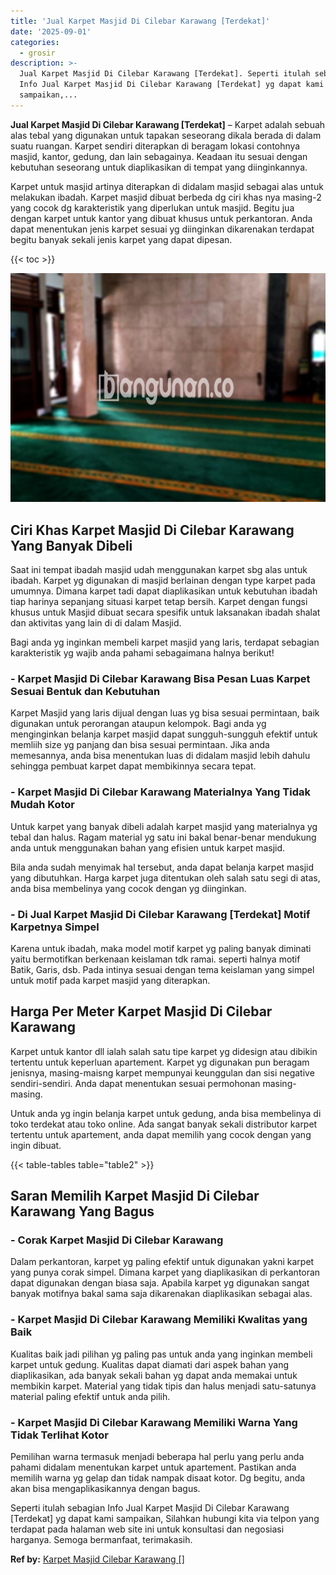 ```yaml
---
title: 'Jual Karpet Masjid Di Cilebar Karawang [Terdekat]'
date: '2025-09-01'
categories:
  - grosir
description: >-
  Jual Karpet Masjid Di Cilebar Karawang [Terdekat]. Seperti itulah sebagian
  Info Jual Karpet Masjid Di Cilebar Karawang [Terdekat] yg dapat kami
  sampaikan,...
---
```


**Jual Karpet Masjid Di Cilebar Karawang \[Terdekat\]** – Karpet adalah sebuah alas tebal yang digunakan untuk tapakan seseorang dikala berada di dalam suatu ruangan. Karpet sendiri diterapkan di beragam lokasi contohnya masjid, kantor, gedung, dan lain sebagainya. Keadaan itu sesuai dengan kebutuhan seseorang untuk diaplikasikan di tempat yang diinginkannya.

Karpet untuk masjid artinya diterapkan di didalam masjid sebagai alas untuk melakukan ibadah. Karpet masjid dibuat berbeda dg ciri khas nya masing-2 yang cocok dg karakteristik yang diperlukan untuk masjid. Begitu jua dengan karpet untuk kantor yang dibuat khusus untuk perkantoran. Anda dapat menentukan jenis karpet sesuai yg diinginkan dikarenakan terdapat begitu banyak sekali jenis karpet yang dapat dipesan.

{{< toc >}}

![Jual Karpet Masjid Di Cilebar Karawang [Terdekat]](/images/grosir-karpet-murah-14.png)

## Ciri Khas Karpet Masjid Di Cilebar Karawang Yang Banyak Dibeli

Saat ini tempat ibadah masjid udah menggunakan karpet sbg alas untuk ibadah. Karpet yg digunakan di masjid berlainan dengan type karpet pada umumnya. Dimana karpet tadi dapat diaplikasikan untuk kebutuhan ibadah tiap harinya sepanjang situasi karpet tetap bersih. Karpet dengan fungsi khusus untuk Masjid dibuat secara spesifik untuk laksanakan ibadah shalat dan aktivitas yang lain di di dalam Masjid.

Bagi anda yg inginkan membeli karpet masjid yang laris, terdapat sebagian karakteristik yg wajib anda pahami sebagaimana halnya berikut!

### \- Karpet Masjid Di Cilebar Karawang Bisa Pesan Luas Karpet Sesuai Bentuk dan Kebutuhan

Karpet Masjid yang laris dijual dengan luas yg bisa sesuai permintaan, baik digunakan untuk perorangan ataupun kelompok. Bagi anda yg menginginkan belanja karpet masjid dapat sungguh-sungguh efektif untuk memliih size yg panjang dan bisa sesuai permintaan. Jika anda memesannya, anda bisa menentukan luas di didalam masjid lebih dahulu sehingga pembuat karpet dapat membikinnya secara tepat.

### \- Karpet Masjid Di Cilebar Karawang Materialnya Yang Tidak Mudah Kotor

Untuk karpet yang banyak dibeli adalah karpet masjid yang materialnya yg tebal dan halus. Ragam material yg satu ini bakal benar-benar mendukung anda untuk menggunakan bahan yang efisien untuk karpet masjid.

Bila anda sudah menyimak hal tersebut, anda dapat belanja karpet masjid yang dibutuhkan. Harga karpet juga ditentukan oleh salah satu segi di atas, anda bisa membelinya yang cocok dengan yg diinginkan.

### \- Di Jual Karpet Masjid Di Cilebar Karawang \[Terdekat\] Motif Karpetnya Simpel

Karena untuk ibadah, maka model motif karpet yg paling banyak diminati yaitu bermotifkan berkenaan keislaman tdk ramai. seperti halnya motif Batik, Garis, dsb. Pada intinya sesuai dengan tema keislaman yang simpel untuk motif pada karpet masjid yang diterapkan.

## Harga Per Meter Karpet Masjid Di Cilebar Karawang

Karpet untuk kantor dll ialah salah satu tipe karpet yg didesign atau dibikin tertentu untuk keperluan apartement. Karpet yg digunakan pun beragam jenisnya, masing-maisng karpet mempunyai keunggulan dan sisi negative sendiri-sendiri. Anda dapat menentukan sesuai permohonan masing-masing.

Untuk anda yg ingin belanja karpet untuk gedung, anda bisa membelinya di toko terdekat atau toko online. Ada sangat banyak sekali distributor karpet tertentu untuk apartement, anda dapat memilih yang cocok dengan yang ingin dibuat.

{{< table-tables table="table2" >}}

## Saran Memilih Karpet Masjid Di Cilebar Karawang Yang Bagus

### \- Corak Karpet Masjid Di Cilebar Karawang

Dalam perkantoran, karpet yg paling efektif untuk digunakan yakni karpet yang punya corak simpel. Dimana karpet yang diaplikasikan di perkantoran dapat digunakan dengan biasa saja. Apabila karpet yg digunakan sangat banyak motifnya bakal sama saja dikarenakan diaplikasikan sebagai alas.

### \- Karpet Masjid Di Cilebar Karawang Memiliki Kwalitas yang Baik

Kualitas baik jadi pilihan yg paling pas untuk anda yang inginkan membeli karpet untuk gedung. Kualitas dapat diamati dari aspek bahan yang diaplikasikan, ada banyak sekali bahan yg dapat anda memakai untuk membikin karpet. Material yang tidak tipis dan halus menjadi satu-satunya material paling efektif untuk anda pilih.

### \- Karpet Masjid Di Cilebar Karawang Memiliki Warna Yang Tidak Terlihat Kotor

Pemilihan warna termasuk menjadi beberapa hal perlu yang perlu anda pahami didalam menentukan karpet untuk apartement. Pastikan anda memilih warna yg gelap dan tidak nampak disaat kotor. Dg begitu, anda akan bisa mengaplikasikannya dengan bagus.

Seperti itulah sebagian Info Jual Karpet Masjid Di Cilebar Karawang \[Terdekat\] yg dapat kami sampaikan, Silahkan hubungi kita via telpon yang terdapat pada halaman web site ini untuk konsultasi dan negosiasi harganya. Semoga bermanfaat, terimakasih.

**Ref by:**  [Karpet Masjid Cilebar Karawang []](https://id.wikipedia.org/wiki/Karpet)
